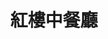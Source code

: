---
title: "紅樓中餐廳"
description: "紅樓中餐廳"
layout: shop
keywords:
  - 美食競賽
  - 台灣美食
  - 美食精選
datePublished: "2025-06-30"
dateModified: "2025-07-04"
city: "宜蘭縣"
district: "宜蘭市"
address: "宜蘭縣宜蘭市民權路二段36號6樓"
phone: "039101011"
geo: "24.753691685363968, 121.75025374373382"
google_map: "https://maps.app.goo.gl/3ndJ711xV9VrfVrH7"
footinder: "https://footinder.com.tw/%E5%AE%9C%E8%98%AD%E7%B8%A3%E5%AE%9C%E8%98%AD%E5%B8%82/86/"
official: "https://www.silksplace-yilan.com.tw/n/food_red_lantern.aspx"
award:
  - name: "500盤"
    year: "2024"
    entries:
      - dishes:
          - "櫻桃霸王鴨五吃"

---